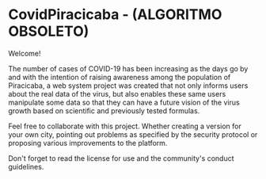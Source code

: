 # CovidPiracicaba - (ALGORITMO OBSOLETO)

Welcome!

The number of cases of COVID-19 has been increasing as the days go by and with the intention of raising awareness among the population of Piracicaba, a web system project was created that not only informs users about the real data of the virus, but also enables these same users manipulate some data so that they can have a future vision of the virus growth based on scientific and previously tested formulas.

Feel free to collaborate with this project. Whether creating a version for your own city, pointing out problems as specified by the security protocol or proposing various improvements to the platform.

Don't forget to read the license for use and the community's conduct guidelines.
